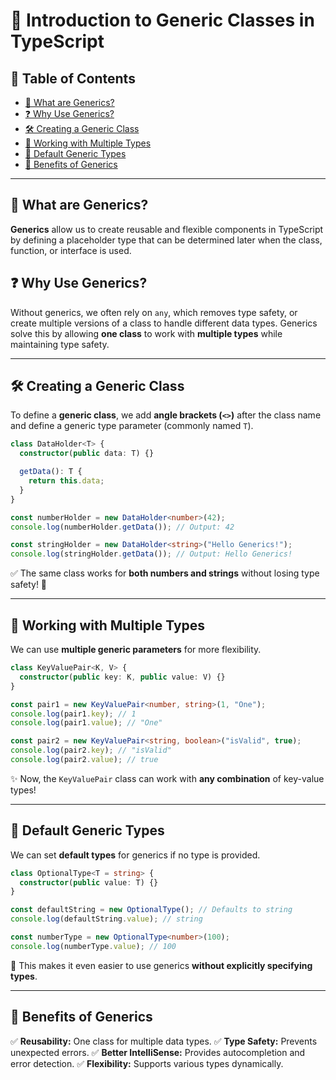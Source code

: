 
# 🚀 Introduction to Generic Classes in TypeScript

## 📌 Table of Contents
- [🌟 What are Generics?](#-what-are-generics)
- [❓ Why Use Generics?](#-why-use-generics)
- [🛠 Creating a Generic Class](#-creating-a-generic-class)
- [🔄 Working with Multiple Types](#-working-with-multiple-types)
- [🎯 Default Generic Types](#-default-generic-types)
- [🚀 Benefits of Generics](#-benefits-of-generics)

---

## 🌟 What are Generics?
**Generics** allow us to create reusable and flexible components in TypeScript by defining a placeholder type that can be determined later when the class, function, or interface is used.

## ❓ Why Use Generics?
Without generics, we often rely on `any`, which removes type safety, or create multiple versions of a class to handle different data types. Generics solve this by allowing **one class** to work with **multiple types** while maintaining type safety.

---

## 🛠 Creating a Generic Class
To define a **generic class**, we add **angle brackets (`<>`)** after the class name and define a generic type parameter (commonly named `T`).

```typescript
class DataHolder<T> {
  constructor(public data: T) {}

  getData(): T {
    return this.data;
  }
}

const numberHolder = new DataHolder<number>(42);
console.log(numberHolder.getData()); // Output: 42

const stringHolder = new DataHolder<string>("Hello Generics!");
console.log(stringHolder.getData()); // Output: Hello Generics!
```
✅ The same class works for **both numbers and strings** without losing type safety! 🎉

---

## 🔄 Working with Multiple Types
We can use **multiple generic parameters** for more flexibility.

```typescript
class KeyValuePair<K, V> {
  constructor(public key: K, public value: V) {}
}

const pair1 = new KeyValuePair<number, string>(1, "One");
console.log(pair1.key); // 1
console.log(pair1.value); // "One"

const pair2 = new KeyValuePair<string, boolean>("isValid", true);
console.log(pair2.key); // "isValid"
console.log(pair2.value); // true
```
✨ Now, the `KeyValuePair` class can work with **any combination** of key-value types!

---

## 🎯 Default Generic Types
We can set **default types** for generics if no type is provided.

```typescript
class OptionalType<T = string> {
  constructor(public value: T) {}
}

const defaultString = new OptionalType(); // Defaults to string
console.log(defaultString.value); // string

const numberType = new OptionalType<number>(100);
console.log(numberType.value); // 100
```
🎯 This makes it even easier to use generics **without explicitly specifying types**.

---

## 🚀 Benefits of Generics
✅ **Reusability:** One class for multiple data types.
✅ **Type Safety:** Prevents unexpected errors.
✅ **Better IntelliSense:** Provides autocompletion and error detection.
✅ **Flexibility:** Supports various types dynamically.

